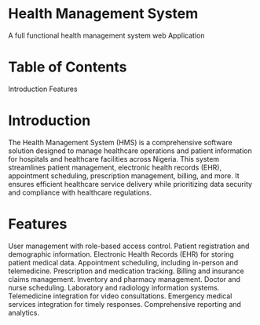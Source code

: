 # Health Management System
A full functional health management system web Application 

# Table of Contents
Introduction
Features

# Introduction
The Health Management System (HMS) is a comprehensive software solution designed to manage healthcare operations and patient information for hospitals and healthcare facilities across Nigeria. This system streamlines patient management, electronic health records (EHR), appointment scheduling, prescription management, billing, and more. It ensures efficient healthcare service delivery while prioritizing data security and compliance with healthcare regulations.

# Features
User management with role-based access control.
Patient registration and demographic information.
Electronic Health Records (EHR) for storing patient medical data.
Appointment scheduling, including in-person and telemedicine.
Prescription and medication tracking.
Billing and insurance claims management.
Inventory and pharmacy management.
Doctor and nurse scheduling.
Laboratory and radiology information systems.
Telemedicine integration for video consultations.
Emergency medical services integration for timely responses.
Comprehensive reporting and analytics.
